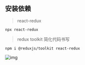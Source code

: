 ## 安装依赖

> react-redux

```shell
npx react-redux
```

> redux toolkit 简化代码书写

```shell
npm i @reduxjs/toolkit react-redux
```

> 

![img](/notesPic/202402141811.png)